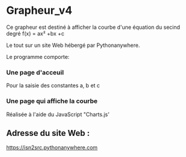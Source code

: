 # Grapheur_v4

Ce grapheur est destiné à afficher la courbe
d'une équation du secind degré f(x) = ax² +bx +c

Le tout sur un site Web hébergé par Pythonanywhere.

Le programme comporte:

### Une page d'acceuil

Pour la saisie des constantes a, b et c

### Une page qui affiche la courbe

Réalisée à l'aide du JavaScript "Charts.js'

## Adresse du site Web :

https://isn2src.pythonanywhere.com